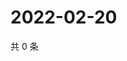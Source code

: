 # 2022-02-20

共 0 条

<!-- BEGIN WEIBO -->
<!-- 最后更新时间 Sun Feb 20 2022 11:12:31 GMT+0800 (China Standard Time) -->

<!-- END WEIBO -->
